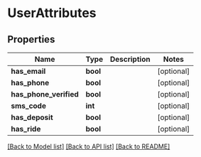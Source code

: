 # UserAttributes

## Properties
Name | Type | Description | Notes
------------ | ------------- | ------------- | -------------
**has_email** | **bool** |  | [optional] 
**has_phone** | **bool** |  | [optional] 
**has_phone_verified** | **bool** |  | [optional] 
**sms_code** | **int** |  | [optional] 
**has_deposit** | **bool** |  | [optional] 
**has_ride** | **bool** |  | [optional] 

[[Back to Model list]](../README.md#documentation-for-models) [[Back to API list]](../README.md#documentation-for-api-endpoints) [[Back to README]](../README.md)


